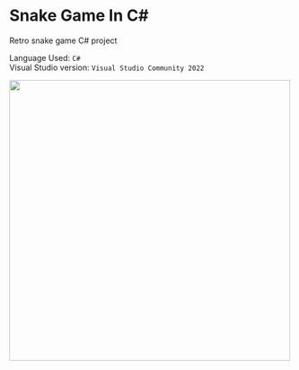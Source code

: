 # Snake Game In C#
Retro snake game C# project

Language Used: `C#`  
Visual Studio version: `Visual Studio Community 2022`
  
<img src="https://thecoderscat.files.wordpress.com/2024/02/2024-02-05-19-33-56.gif" width=500>
